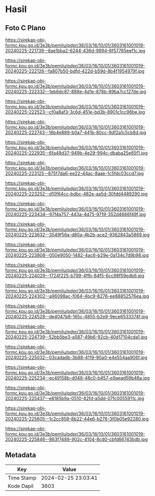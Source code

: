 # Hasil

## Foto C Plano

https://sirekap-obj-formc.kpu.go.id/3e3b/pemilu/pdpr/36/03/16/10/01/3603161001019-20240225-221739--8ae1bba2-6244-436d-9894-6f57765eef1c.jpg

https://sirekap-obj-formc.kpu.go.id/3e3b/pemilu/pdpr/36/03/16/10/01/3603161001019-20240225-222126--fa807b50-bdfd-422d-b59d-8b4f1954979f.jpg

https://sirekap-obj-formc.kpu.go.id/3e3b/pemilu/pdpr/36/03/16/10/01/3603161001019-20240225-222332--1eb6dc87-888e-4d1e-878b-89ba7cc127de.jpg

https://sirekap-obj-formc.kpu.go.id/3e3b/pemilu/pdpr/36/03/16/10/01/3603161001019-20240225-222523--cf0a8af3-3c6d-451e-bd3b-8901c1cc96be.jpg

https://sirekap-obj-formc.kpu.go.id/3e3b/pemilu/pdpr/36/03/16/10/01/3603161001019-20240225-222743--16b4e889-b0a7-441b-80cc-9df2a1c5cb8d.jpg

https://sirekap-obj-formc.kpu.go.id/3e3b/pemilu/pdpr/36/03/16/10/01/3603161001019-20240225-222935--6fa48d37-949b-4e29-994c-dbaba25e65f1.jpg

https://sirekap-obj-formc.kpu.go.id/3e3b/pemilu/pdpr/36/03/16/10/01/3603161001019-20240225-223125--875f7da6-ee22-44ac-8aae-1c5fdc03ccd7.jpg

https://sirekap-obj-formc.kpu.go.id/3e3b/pemilu/pdpr/36/03/16/10/01/3603161001019-20240225-223252--d10f64cc-bdbc-482e-aa5d-30fdd4489290.jpg

https://sirekap-obj-formc.kpu.go.id/3e3b/pemilu/pdpr/36/03/16/10/01/3603161001019-20240225-223434--97f4a757-443a-4d75-9719-352d4666f49f.jpg

https://sirekap-obj-formc.kpu.go.id/3e3b/pemilu/pdpr/36/03/16/10/01/3603161001019-20240225-223632--3549f56a-d80a-4b2b-ace2-9362843a5869.jpg

https://sirekap-obj-formc.kpu.go.id/3e3b/pemilu/pdpr/36/03/16/10/01/3603161001019-20240225-223808--050e9050-1482-4ac6-b29e-0a134c7d9b98.jpg

https://sirekap-obj-formc.kpu.go.id/3e3b/pemilu/pdpr/36/03/16/10/01/3603161001019-20240225-224029--1724f225-b799-4ffb-84f5-6cc98f59edb6.jpg

https://sirekap-obj-formc.kpu.go.id/3e3b/pemilu/pdpr/36/03/16/10/01/3603161001019-20240225-224302--a96098ac-f064-4bc9-8276-ee88852576ea.jpg

https://sirekap-obj-formc.kpu.go.id/3e3b/pemilu/pdpr/36/03/16/10/01/3603161001019-20240225-224528--de4047b8-165c-4855-b2e9-9ece6533374f.jpg

https://sirekap-obj-formc.kpu.go.id/3e3b/pemilu/pdpr/36/03/16/10/01/3603161001019-20240225-224739--52bb5be3-a587-49b6-92cb-40d17104cda1.jpg

https://sirekap-obj-formc.kpu.go.id/3e3b/pemilu/pdpr/36/03/16/10/01/3603161001019-20240225-225032--03cadadb-3b88-4119-90a0-e4e554aa906f.jpg

https://sirekap-obj-formc.kpu.go.id/3e3b/pemilu/pdpr/36/03/16/10/01/3603161001019-20240225-225234--ec49158b-d048-48c0-b457-e9aead59b48a.jpg

https://sirekap-obj-formc.kpu.go.id/3e3b/pemilu/pdpr/36/03/16/10/01/3603161001019-20240225-225437--e8185b9a-0510-42fd-a5dd-07fc0055911c.jpg

https://sirekap-obj-formc.kpu.go.id/3e3b/pemilu/pdpr/36/03/16/10/01/3603161001019-20240225-225605--1c2cc959-8b22-44e6-b276-3f0b05e92280.jpg

https://sirekap-obj-formc.kpu.go.id/3e3b/pemilu/pdpr/36/03/16/10/01/3603161001019-20240225-225846--863f7489-902c-4104-8cd0-cbfd66743bdb.jpg


## Metadata

| Key        | Value               |
| ---------- | ------------------- |
| Time Stamp | 2024-02-25 23:03:41 |
| Kode Dapil | 3603                |



